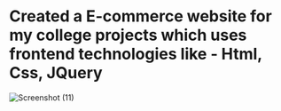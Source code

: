 # Created a E-commerce website for my college projects which uses frontend technologies like - Html, Css, JQuery
![Screenshot (11)](https://user-images.githubusercontent.com/77480735/104766703-06bf3200-5791-11eb-8ba7-7e7eae49916b.png)
